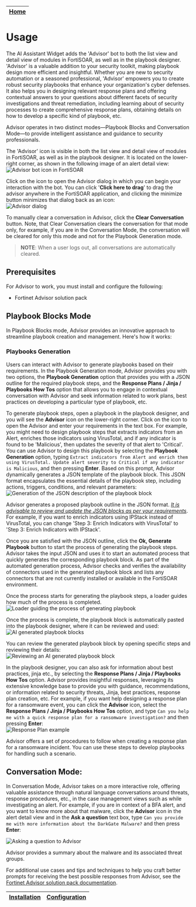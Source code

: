 | [Home](../README.md) |
|----------------------|

# Usage

The AI Assistant Widget adds the 'Advisor' bot to both the list view and detail view of modules in FortiSOAR, as well as in the playbook designer. 'Advisor' is a valuable addition to your security toolkit, making playbook design more efficient and insightful. Whether you are new to security automation or a seasoned professional, 'Advisor' empowers you to create robust security playbooks that enhance your organization's cyber defenses. It also helps you in designing relevant response plans and offering contextual answers to your questions about different facets of security investigations and threat remediation, including learning about of security processes to create comprehensive response plans, obtaining details on how to develop a specific kind of playbook, etc.

Advisor operates in two distinct modes—Playbook Blocks and Conversation Mode—to provide intelligent assistance and guidance to security professionals.

The 'Advisor' icon is visible in both the list view and detail view of modules in FortiSOAR, as well as in the playbook designer. It is located on the lower-right corner, as shown in the following image of an alert detail view:  
![Advisor bot icon in FortiSOAR](../docs/res/ai_bot_icon.png)

Click on the icon to open the Advisor dialog in which you can begin your interaction with the bot. You can click '**Click here to drag**' to drag the advisor anywhere in the FortiSOAR application, and clicking the minimize button minimizes that dialog back as an icon:  
![Advisor dialog](../docs/res/ai_bot_dialog.png)

To manually clear a conversation in Advisor, click the **Clear Conversation** button. Note, that Clear Conversation clears the conversation for that mode only, for example, if you are in the Conversation Mode, the conversation will be cleared for only this mode and not for the Playbook Generation mode. 

  >**NOTE**: When a user logs out, all conversations are automatically cleared.

## Prerequisites

For Advisor to work, you must install and configure the following:

- Fortinet Advisor solution pack


## Playbook Blocks Mode

In Playbook Blocks mode, Advisor provides an innovative approach to streamline playbook creation and  management. Here's how it works:

### Playbooks Generation

Users can interact with Advisor to generate playbooks based on their requirements. In the Playbook Generation mode, Advisor provides you with two options, the **Playbook Generation** option that provides you with a JSON outline for the required playbook steps, and the **Response Plans / Jinja / Playbooks How Tos** option that allows you to engage in contextual conversation with Advisor and seek information related to work plans, best practices on developing a particular type of playbook, etc. 

To generate playbook steps, open a playbook in the playbook designer, and you will see the **Advisor** icon on the lower-right corner. Click on the icon to open the Advisor and enter your requirements in the text box. For example, you might need to design playbook steps that extracts indicators from an Alert, enriches those indicators using VirusTotal, and if any indicator is found to be 'Malicious', then updates the severity of that alert to 'Critical'. You can use Advisor to design this playbook by selecting the **Playbook Generation** option, typing `Extract indicators from Alert and enrich them using VirusTotal. Update alert severity to Critical if any indicator is Malicious`, and then pressing **Enter**. Based on this prompt, Advisor dynamically generates a JSON template of the playbook block. This JSON format encapsulates the essential details of the playbook step, including actions, triggers, conditions, and relevant parameters:  
![Generation of the JSON description of the playbook block](../docs/res/playbook_description.png)

Advisor generates a proposed playbook outline in the JSON format. *<u>It is advisable to review and update the JSON blocks as per your requirements</u>*. For example, if you want to enrich indicators using IPStack instead of VirusTotal, you can change 'Step 3: Enrich Indicators with VirusTotal' to 'Step 3: Enrich Indicators with IPStack'.

Once you are satisfied with the JSON outline, click the **Ok, Generate Playbook** button to start the process of generating the playbook steps. Advisor takes the input JSON and uses it to start an automated process that quickly generates the corresponding playbook block. As part of the automated generation process, Advisor checks and verifies the availability of connectors used in the generated playbook block and lists any connectors that are not currently installed or available in the FortiSOAR environment. 

Once the process starts for generating the playbook steps, a loader guides how much of the process is completed.  
![Loader guiding the process of generating playbook](../docs/res/playbook_description_reviewresults.png)

Once the process is complete, the playbook block is automatically pasted into the playbook designer, where it can be reviewed and used:  
![AI generated playbook blocks](../docs/res/ai_generated_block.png)

You can review the generated playbook block by opening specific steps and reviewing their details:   
![Reviewing an AI generated playbook block](../docs/res/ai_block_reviewstep.png)

In the playbook designer, you can also ask for information about best practices, jinja etc., by selecting the **Response Plans / Jinja / Playbooks How Tos** option. Advisor provides insightful responses, leveraging its extensive knowledge base to provide you with guidance, recommendations, or information related to security threats, Jinja, best practices, response plan creation, etc. For example, if you want help designing a response plan for a ransomware event, you can click the **Advisor** icon, select the **Response Plans / Jinja / Playbooks How Tos** option, and type `Can you help me with a quick response plan for a ransomware investigation?` and then pressing **Enter**:  
![Response Plan example](../docs/res/conv_mode.png) 

Advisor offers a set of procedures to follow when creating a response plan for a ransomware incident. You can use these steps to develop playbooks for handling such a scenario.

## Conversation Mode:

In Conversation Mode, Advisor takes on a more interactive role, offering valuable assistance through natural language conversations around threats, response procedures, etc., in the case management views such as while investigating an alert. For example, if you are in context of a BFA alert, and you want to know more about that malware, click the **Advisor** icon in the alert detail view and in the **Ask a question** text box, type `Can you provide me with more information about the DarkGate Malware?` and then press **Enter**:   

![Asking a question to Advisor](../docs/res/conversationMode.png) 

Advisor provides a summary about the malware and its associated threat groups.

For additional use cases and tips and techniques to help you craft better prompts for receiving the best possible responses from Advisor, see the [Fortinet Advisor solution pack documentation](). 

| [Installation](./setup.md#installation) | [Configuration](./setup.md#configuration) |
| --------------------------------------- | ---------------------------------------- |
